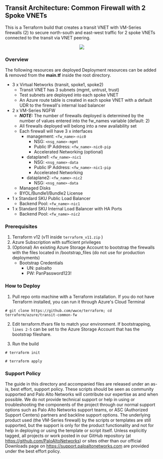 ## Transit Architecture: Common Firewall with 2 Spoke VNETs
This is a Terraform build that creates a transit VNET with VM-Series firewalls (2) to secure north-south and east-west traffic for 2 spoke VNETs connected to the transit via VNET peering.

<p align="center">
<img src="https://raw.githubusercontent.com/wwce/terraform/master/azure/transit-common-fw/diagram.png">
</p>

### Overview
The following resources are deployed  Deployment resources can be added & removed from the **main.tf** inside the root directory.
* 3 x Virtual Networks (transit, spoke1, spoke2)
    * Transit VNET has 3 subnets (mgmt, untrust, trust)
    * Test subnets are deployed into each spoke VNET
    * An Azure route table is created in each spoke VNET with a default UDR to the firewall's internal load balancer
* 2 x VM-Series NGFW 
    * ***NOTE:*** The number of firewalls deployed is determined by the number of values entered into the fw_names variable (default: 2)
    * All firewalls deployed will belong into a new availability set
    * Each firewall will have 3 x interfaces
        * management: `<fw_name>-nic0`
            * NSG: `<nsg_name>-mgmt`
            * Public IP Address: `<fw_name>-nic0-pip`
            * Accelerated Networking (optional)
        * dataplane1: `<fw_name>-nic1`
            * NSG: `<nsg_name>-data` 
            * Public IP Address: `<fw_name>-nic1-pip`
            * Accelerated Networking
        * dataplane2: `<fw_name>-nic2`
            * NSG: `<nsg_name>-data`  
    * Managed Disks
    * BYOL/Bundle1/Bundle2 License
* 1 x Standard SKU Public Load Balancer
    *  Backend Pool: `<fw_name>-nic1`
* 1 x Standard SKU Internal Load Balancer with HA Ports
    *  Backend Pool: `<fw_name>-nic2`

### Prerequisites 
1. Terraform v12 (v11 inside `terraform_v11.zip` )
2. Azure Subscription with sufficient privileges
3. (Optional) An existing Azure Storage Account to bootstrap the firewalls with the files located in /bootstrap_files (do not use for production deployments)
    * Bootstrap Credentials
        * UN: paloalto
        * PW: PanPassword123!

### How to Deploy
1.  Pull repo onto machine with a Terraform installation.  If you do not have Terraform installed, you can run it through Azure's Cloud Terminal 

`# git clone https://github.com/wwce/terraform; cd terraform/azure/transit-common-fw`

2.  Edit terraform.tfvars file to match your environment.  If bootstrapping, `lines 2-5` can be set to the Azure Storage Account that has the bootstrap fileshare.  

3.  Run the build

`# terraform init`

`# terraform apply`

### Support Policy
The guide in this directory and accompanied files are released under an as-is, best effort, support policy. These scripts should be seen as community supported and Palo Alto Networks will contribute our expertise as and when possible. We do not provide technical support or help in using or troubleshooting the components of the project through our normal support options such as Palo Alto Networks support teams, or ASC (Authorized Support Centers) partners and backline support options. The underlying product used (the VM-Series firewall) by the scripts or templates are still supported, but the support is only for the product functionality and not for help in deploying or using the template or script itself.
Unless explicitly tagged, all projects or work posted in our GitHub repository (at https://github.com/PaloAltoNetworks) or sites other than our official Downloads page on https://support.paloaltonetworks.com are provided under the best effort policy.
